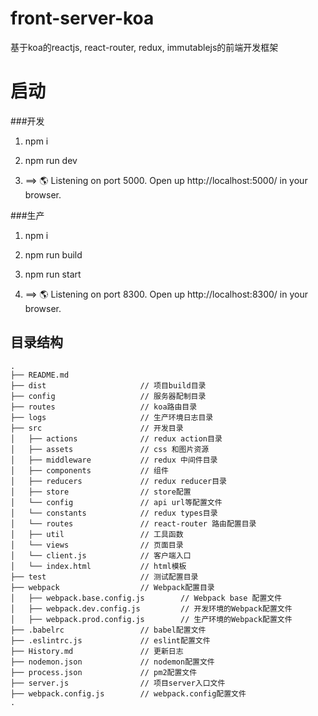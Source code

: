 # front-server-koa
基于koa的reactjs, react-router, redux, immutablejs的前端开发框架
# 启动
###开发
1. npm i

2. npm run dev

3. ==> 🌎  Listening on port 5000. Open up http://localhost:5000/ in your browser.

###生产
1. npm i

2. npm run build

3. npm run start

4. ==> 🌎  Listening on port 8300. Open up http://localhost:8300/ in your browser.

## 目录结构

```
.
├── README.md           
├── dist                     // 项目build目录
├── config                   // 服务器配制目录
├── routes                   // koa路由目录
├── logs                     // 生产环境日志目录
├── src                      // 开发目录
│   ├── actions              // redux action目录
│   ├── assets               // css 和图片资源
│   ├── middleware           // redux 中间件目录
│   ├── components           // 组件
│   ├── reducers             // redux reducer目录
│   ├── store                // store配置
│   └── config               // api url等配置文件
│   └── constants            // redux types目录
│   └── routes               // react-router 路由配置目录
│   ├── util                 // 工具函数
│   └── views                // 页面目录
│   └── client.js            // 客户端入口
│   └── index.html           // html模板
├── test                     // 测试配置目录
├── webpack                  // Webpack配置目录
│   ├── webpack.base.config.js        // Webpack base 配置文件
│   ├── webpack.dev.config.js         // 开发环境的Webpack配置文件
│   ├── webpack.prod.config.js        // 生产环境的Webpack配置文件
├── .babelrc                 // babel配置文件
├── .eslintrc.js             // eslint配置文件
├── History.md               // 更新日志
├── nodemon.json             // nodemon配置文件
├── process.json             // pm2配置文件
├── server.js                // 项目server入口文件
├── webpack.config.js        // webpack.config配置文件
.
```
